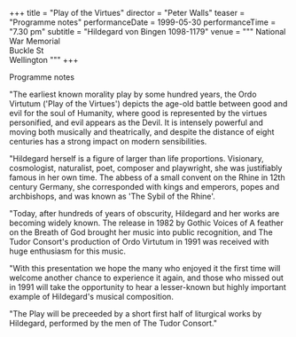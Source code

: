 +++
title = "Play of the Virtues"
director = "Peter Walls"
teaser = "Programme notes"
performanceDate = 1999-05-30
performanceTime = "7.30 pm"
subtitle = "Hildegard von Bingen 1098-1179"
venue = """
National War Memorial  
Buckle St  
Wellington
"""
+++

Programme notes


"The earliest known morality play by some hundred years, the Ordo Virtutum ('Play of the Virtues') depicts the age-old battle between good and evil for the soul of Humanity, where good is represented by the virtues personified, and evil appears as the Devil. It is intensely powerful and moving both musically and theatrically, and despite the distance of eight centuries has a strong impact on modern sensibilities.


"Hildegard herself is a figure of larger than life proportions. Visionary, cosmologist, naturalist, poet, composer and playwright, she was justifiably famous in her own time. The abbess of a small convent on the Rhine in 12th century Germany, she corresponded with kings and emperors, popes and archbishops, and was known as 'The Sybil of the Rhine'.


"Today, after hundreds of years of obscurity, Hildegard and her works are becoming widely known. The release in 1982 by Gothic Voices of A feather on the Breath of God brought her music into public recognition, and The Tudor Consort's production of Ordo Virtutum in 1991 was received with huge enthusiasm for this music.


"With this presentation we hope the many who enjoyed it the first time will welcome another chance to experience it again, and those who missed out in 1991 will take the opportunity to hear a lesser-known but highly important example of Hildegard's musical composition.


"The Play will be preceeded by a short first half of liturgical works by Hildegard, performed by the men of The Tudor Consort."

